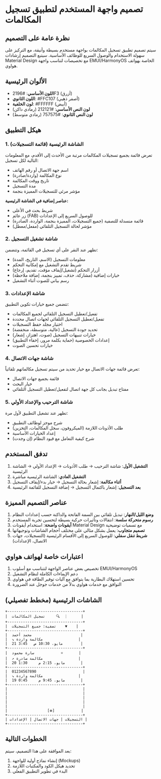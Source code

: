 # تصميم واجهة المستخدم لتطبيق تسجيل المكالمات

## نظرة عامة على التصميم

سيتم تصميم تطبيق تسجيل المكالمات بواجهة مستخدم بسيطة وأنيقة، مع التركيز على سهولة الاستخدام والوصول السريع للوظائف الأساسية. سيتبع التصميم إرشادات Material Design مع تخصيصات لتناسب واجهة EMUI/HarmonyOS الخاصة بهواتف هواوي.

## الألوان الرئيسية

- **اللون الأساسي**: #2196F3 (أزرق)
- **اللون الثانوي**: #FFC107 (أصفر ذهبي)
- **لون الخلفية**: #FFFFFF (أبيض)
- **لون النص الأساسي**: #212121 (رمادي داكن)
- **لون النص الثانوي**: #757575 (رمادي متوسط)

## هيكل التطبيق

### 1. الشاشة الرئيسية (قائمة التسجيلات)

تعرض قائمة بجميع تسجيلات المكالمات مرتبة من الأحدث إلى الأقدم، مع المعلومات التالية لكل تسجيل:
- اسم جهة الاتصال أو رقم الهاتف
- نوع المكالمة (واردة/صادرة)
- تاريخ ووقت المكالمة
- مدة التسجيل
- مؤشر مرئي للتسجيلات المميزة بنجمة

**عناصر إضافية في الشاشة الرئيسية:**
- شريط بحث في الأعلى
- زر عائم (FAB) للوصول السريع إلى الإعدادات
- قائمة منسدلة للتصفية (جميع التسجيلات، المميزة بنجمة، الواردة، الصادرة)
- مؤشر لحالة التسجيل التلقائي (مفعل/معطل)

### 2. شاشة تشغيل التسجيل

تظهر عند النقر على أي تسجيل في القائمة، وتتضمن:
- معلومات التسجيل (الاسم، التاريخ، المدة)
- شريط تقدم التشغيل مع إمكانية التحكم
- أزرار التحكم (تشغيل/إيقاف مؤقت، تقديم، إرجاع)
- خيارات إضافية (مشاركة، حذف، تمييز بنجمة، إضافة ملاحظة)
- رسم بياني للصوت أثناء التشغيل

### 3. شاشة الإعدادات

تتضمن جميع خيارات تكوين التطبيق:
- تفعيل/تعطيل التسجيل التلقائي لجميع المكالمات
- تفعيل/تعطيل التسجيل التلقائي لجهات اتصال محددة
- اختيار مجلد حفظ التسجيلات
- تحديد جودة التسجيل (عالية، متوسطة، منخفضة)
- خيارات تنبيهات التسجيل (صوت، اهتزاز، إشعار)
- إعدادات الخصوصية (حماية بكلمة مرور، إخفاء التطبيق)
- خيارات تحسين الصوت

### 4. شاشة جهات الاتصال

تعرض قائمة جهات الاتصال مع خيار تحديد من سيتم تسجيل مكالماتهم تلقائياً:
- قائمة بجميع جهات الاتصال
- خيار البحث
- مفتاح تبديل بجانب كل جهة اتصال لتفعيل/تعطيل التسجيل التلقائي

### 5. شاشة الترحيب والإعداد الأولي

تظهر عند تشغيل التطبيق لأول مرة:
- شرح موجز لوظائف التطبيق
- طلب الأذونات اللازمة (الميكروفون، سجل المكالمات، التخزين)
- إعداد الخيارات الأساسية
- شرح كيفية التعامل مع قيود النظام (إن وجدت)

## تدفق المستخدم

1. **التشغيل الأول**: شاشة الترحيب → طلب الأذونات → الإعداد الأولي → الشاشة الرئيسية
2. **التشغيل العادي**: الشاشة الرئيسية مباشرة
3. **أثناء مكالمة**: إشعار بحالة التسجيل → خيار بدء/إيقاف التسجيل
4. **بعد التسجيل**: إشعار باكتمال التسجيل → إضافة التسجيل للقائمة الرئيسية

## عناصر التصميم المميزة

1. **وضع الليل/النهار**: تبديل تلقائي بين السمة الفاتحة والداكنة حسب إعدادات النظام
2. **رسوم متحركة سلسة**: انتقالات وتأثيرات حركية بسيطة لتحسين تجربة المستخدم
3. **أيقونات واضحة**: استخدام أيقونات Material Design مع تسميات توضيحية
4. **تصميم متجاوب**: يعمل بشكل مثالي على مختلف أحجام الشاشات وتوجيهاتها
5. **شريط تنقل سفلي**: للوصول السريع إلى الأقسام الرئيسية (التسجيلات، جهات الاتصال، الإعدادات)

## اعتبارات خاصة لهواتف هواوي

1. تخصيص بعض عناصر الواجهة لتتناسب مع أسلوب EMUI/HarmonyOS
2. دعم الإيماءات الكاملة لنظام التشغيل
3. تحسين استهلاك البطارية بما يتوافق مع آليات توفير الطاقة في هواوي
4. التوافق مع خدمات هواوي بدلاً من خدمات جوجل عند الضرورة

## الشاشات الرئيسية (مخطط تفصيلي)

```
+----------------------------------+
|  تسجيل المكالمات     🔍  ⋮      |
+----------------------------------+
|  تصفية: جميع التسجيلات    ▼    |
+----------------------------------+
|  محمد أحمد                      |
|  ↘️ مكالمة واردة                |
|  21 مايو، 10:30 ص   3:45        |
+----------------------------------+
|  سارة محمود            ⭐       |
|  ↗️ مكالمة صادرة                |
|  20 مايو، 2:15 م     1:30       |
+----------------------------------+
|  01234567890                     |
|  ↘️ مكالمة واردة                |
|  19 مايو، 9:45 م     0:45       |
+----------------------------------+
|                                  |
|                                  |
|                                  |
|                                  |
|                                  |
|                  [➕]            |
+----------------------------------+
| التسجيلات | جهات الاتصال | الإعدادات |
+----------------------------------+
```

## الخطوات التالية

بعد الموافقة على هذا التصميم، سيتم:
1. إنشاء نماذج أولية للواجهة (Mockups)
2. تحديد هيكل الكود والمكتبات اللازمة
3. البدء في تطوير التطبيق الفعلي
